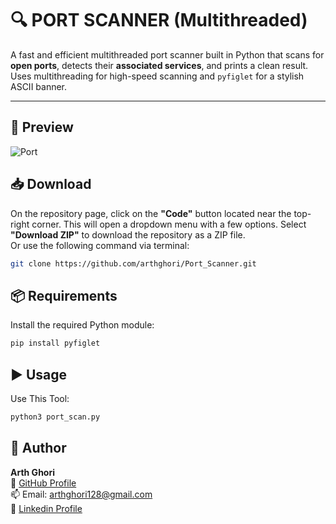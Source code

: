 # 🔍 PORT SCANNER (Multithreaded)

A fast and efficient multithreaded port scanner built in Python that scans for **open ports**, detects their **associated services**, and prints a clean result. Uses multithreading for high-speed scanning and `pyfiglet` for a stylish ASCII banner.

---

## 📸 Preview
![Port](https://github.com/user-attachments/assets/027a6860-51b1-4213-9f71-ae0a8285f414)


## 📥 Download

On the repository page, click on the **"Code"** button located near the top-right corner. This will open a dropdown menu with a few options.
Select **"Download ZIP"** to download the repository as a ZIP file.  
Or use the following command via terminal:

```bash
git clone https://github.com/arthghori/Port_Scanner.git
```

## 📦 Requirements

Install the required Python module:

```bash
pip install pyfiglet
```

## ▶️ Usage 

Use This Tool:

```bash
python3 port_scan.py
```

## 📧 Author

**Arth Ghori**  
🔗 [GitHub Profile](https://github.com/arthghori)  
📫 Email: [arthghori128@gmail.com](mailto:arthghori128@gmail.com)<br>
🔗 [Linkedin Profile](https://www.linkedin.com/in/arth-ghori/)
